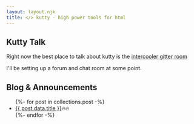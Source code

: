 ```yaml
---
layout: layout.njk
title: </> kutty - high power tools for html
---
```


## Kutty Talk

Right now the best place to talk about kutty is the [intercooler gitter room](https://gitter.im/intercooler-js/Lobby)

I'll be setting up a forum and chat room at some point.

## Blog & Announcements

<div>
<ul>
{%- for post in collections.post -%}
  <li><a href="{{ post.url }}">{{ post.data.title }}</a>🔥🔥</li>
{%- endfor -%}
</ul>
</div>



